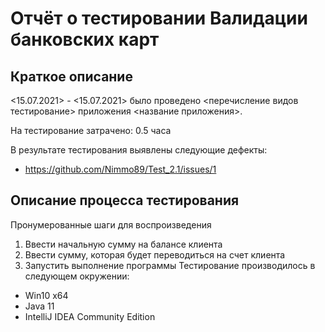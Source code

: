 # Отчёт о тестировании Валидации банковских карт

## Краткое описание

<15.07.2021> - <15.07.2021> было проведено <перечисление видов тестирование> приложения <название приложения>.

На тестирование затрачено: 0.5 часа

В результате тестирования выявлены следующие дефекты:
* https://github.com/Nimmo89/Test_2.1/issues/1

## Описание процесса тестирования
Пронумерованные шаги для воспроизведения
1. Ввести начальную сумму на балансе клиента
2. Ввести сумму, которая будет переводиться на счет клиента
3. Запустить выполнение программы
Тестирование производилось в следующем окружении:
* Win10 x64
* Java 11
* IntelliJ IDEA Community Edition